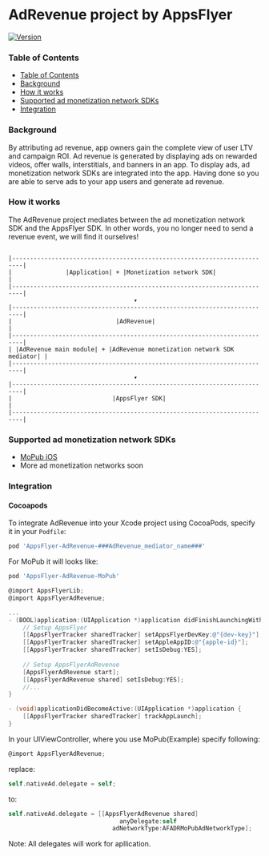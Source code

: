 # AdRevenue project by AppsFlyer

[![Version](https://img.shields.io/cocoapods/v/AppsFlyer-AdRevenue.svg)](http://cocoapods.org/pods/AppsFlyer-AdRevenue)

### Table of Contents
- [Table of Contents](#table-of-contents)
- [Background](#background)
- [How it works](#how-it-works)
- [Supported ad monetization network SDKs](#supported-ad-monetization-network-sdks)
- [Integration](#integration)
### Background

By attributing ad revenue, app owners gain the complete view of user LTV and campaign ROI. 
Ad revenue is generated by displaying ads on rewarded videos, offer walls, interstitials, and banners in an app.
To display ads, ad monetization network SDKs are integrated into the app. 
Having done so you are able to serve ads to your app users and generate ad revenue.

### How it works

The AdRevenue project mediates between the ad monetization network SDK and the AppsFlyer SDK.
In other words, you no longer need to send a revenue event, we will find it ourselves!
```

|-------------------------------------------------------------------------|
|               |Application| + |Monetization network SDK|                |
|-------------------------------------------------------------------------|
                                   ▾
|-------------------------------------------------------------------------|
|                             |AdRevenue|                                 |
|-------------------------------------------------------------------------|
| |AdRevenue main module| + |AdRevenue monetization network SDK mediator| |
|-------------------------------------------------------------------------|
                                   ▾ 
|-------------------------------------------------------------------------|
|                            |AppsFlyer SDK|                              |
|-------------------------------------------------------------------------|

```

### Supported ad monetization network SDKs
- [MoPub iOS](https://github.com/mopub/mopub-ios-sdk)
- More ad monetization networks soon

### Integration
#### Cocoapods
To integrate AdRevenue into your Xcode project using CocoaPods, specify it in your `Podfile`:

```ruby
pod 'AppsFlyer-AdRevenue-###AdRevenue_mediator_name###'
```

For MoPub it will looks like:

```ruby
pod 'AppsFlyer-AdRevenue-MoPub'
```

```objective-c
@import AppsFlyerLib;
@import AppsFlyerAdRevenue;

...
- (BOOL)application:(UIApplication *)application didFinishLaunchingWithOptions:(NSDictionary *)launchOptions {
    // Setup AppsFlyer
    [[AppsFlyerTracker sharedTracker] setAppsFlyerDevKey:@"{dev-key}"];
    [[AppsFlyerTracker sharedTracker] setAppleAppID:@"{apple-id}"];
    [[AppsFlyerTracker sharedTracker] setIsDebug:YES];
 
    // Setup AppsFlyerAdRevenue
    [AppsFlyerAdRevenue start];
    [[AppsFlyerAdRevenue shared] setIsDebug:YES];
    //...
}

- (void)applicationDidBecomeActive:(UIApplication *)application {
    [[AppsFlyerTracker sharedTracker] trackAppLaunch];
}

```

In your UIViewController, where you use MoPub(Example) specify following:

```objective-c
@import AppsFlyerAdRevenue;
```
replace:

```objective-c
self.nativeAd.delegate = self;
```
to:

```objective-c
self.nativeAd.delegate = [[AppsFlyerAdRevenue shared]       
                               anyDelegate:self 
                             adNetworkType:AFADRMoPubAdNetworkType];
```

Note: All delegates will work for apllication.
